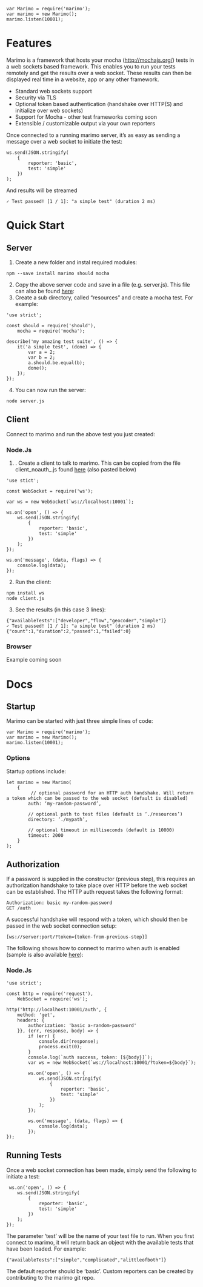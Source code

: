 ```
var Marimo = require('marimo');
var marimo = new Marimo();
marimo.listen(10001); 
```

# Features
Marimo is a framework that hosts your mocha (http://mochajs.org/) tests in a web sockets based framework. This enables you to run your tests remotely and get the results over a web socket. These results can then be displayed real time in a website, app or any other framework. 
* Standard web sockets support
* Security via TLS
* Optional token based authentication (handshake over HTTP(S) and initialize over web sockets)
* Support for Mocha - other test frameworks coming soon
* Extensible / customizable output via your own reporters

Once connected to a running marimo server, it’s as easy as sending a message over a web socket to initiate the test:

```
ws.send(JSON.stringify(
	{
		reporter: 'basic',
		test: 'simple'
	})
);
```

And results will be streamed 
```
✓ Test passed! [1 / 1]: "a simple test" (duration 2 ms)
```


# Quick Start
## Server
1. Create a new folder and instal required modules: 
```
npm --save install marimo should mocha
```
2. Copy the above server code and save in a file (e.g. server.js). This file can also be found [here](https://github.com/lawrips/marimo/blob/master/samples/server.js): 
3. Create a sub directory, called “resources” and create a mocha test. For example:

```
'use strict';

const should = require('should'),
	mocha = require('mocha');

describe('my amazing test suite', () => {
	it('a simple test', (done) => {
		var a = 2;
		var b = 2;
		a.should.be.equal(b);            
		done();
	});
});

```
4. You can now run the server:
```
node server.js
```

## Client
Connect to marimo and run the above test you just created:
### Node.Js
1. . Create a client to talk to marimo. This can be copied from the file client_noauth_.js found [here](https://github.com/lawrips/marimo/blob/master/samples/client_noauth.js) (also pasted below)

```
'use stict';

const WebSocket = require('ws');

var ws = new WebSocket(`ws://localhost:10001`);

ws.on('open', () => {
	ws.send(JSON.stringify(
		{
			reporter: 'basic',
			test: 'simple'
		})
	);
});

ws.on('message', (data, flags) => {
	console.log(data);
});	
```

2. Run the client:

```
npm install ws
node client.js
```

3. See the results (in this case 3 lines):

```
{"availableTests":["developer","flow","geocoder","simple"]}
✓ Test passed! [1 / 1]: "a simple test" (duration 2 ms)
{"count":1,"duration":2,"passed":1,"failed":0}
```

### Browser
Example coming soon


# Docs
## Startup
Marimo can be started with just three simple lines of code:

```
var Marimo = require('marimo');
var marimo = new Marimo();
marimo.listen(10001); 
```

### Options
Startup options include:

```
let marimo = new Marimo(
	{
		 // optional password for an HTTP auth handshake. Will return a token which can be passed to the web socket (default is disabled)
		auth: ‘my-random-password’,

		// optional path to test files (default is ‘./resources’)		
		directory: ‘./mypath’, 

		// optional timeout in milliseconds (default is 10000)
		timeout: 2000 
	}
);
```
## Authorization
If a password is supplied in the constructor (previous step), this requires an authorization handshake to take place over HTTP before the web socket can be established. The HTTP auth request takes the following format:

```
Authorization: basic my-random-password
GET /auth 
```

A successful handshake will respond with a token, which should then be passed in the web socket connection setup:

```
[ws://server:port/?token={token-from-previous-step}]
```

The following shows how to connect to marimo when auth is enabled (sample is also available [here](https://github.com/lawrips/marimo/blob/master/samples/client.js)):

### Node.Js

```
'use strict';

const http = require('request'),
	WebSocket = require('ws');

http('http://localhost:10001/auth', {
	method: 'get',
	headers: {
		authorization: 'basic a-random-password'
	}}, (err, response, body) => {
		if (err) {
			console.dir(response);
			process.exit(0);
		}
		console.log(`auth success, token: [${body}]`);
		var ws = new WebSocket(`ws://localhost:10001/?token=${body}`);

		ws.on('open', () => {
			ws.send(JSON.stringify(
				{
					reporter: 'basic',
					test: 'simple'
				})
			);
		});

		ws.on('message', (data, flags) => {
			console.log(data);
		});
});
```

## Running Tests
Once a web socket connection has been made, simply send the following to initiate a test:

```
 ws.on('open', () => {
	ws.send(JSON.stringify(
		{
			reporter: 'basic',
			test: 'simple'
		})
	);
});
```

The parameter ‘test’ will be the name of your test file to run. When you first connect to marimo, it will return back an object with the available tests that have been loaded. For example:

```
{"availableTests":["simple","complicated","alittleofboth"]}
``` 

The default reporter should be ‘basic’. Custom reporters can be created by contributing to the marimo git repo. 